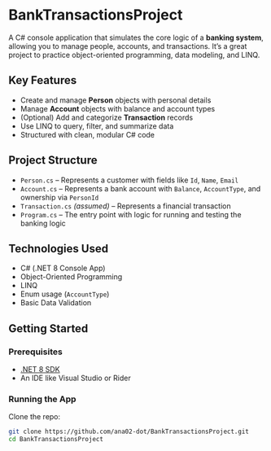 # BankTransactionsProject

A C# console application that simulates the core logic of a **banking system**, allowing you to manage people, accounts, and transactions. It’s a great project to practice object-oriented programming, data modeling, and LINQ.

## Key Features

- Create and manage **Person** objects with personal details
- Manage **Account** objects with balance and account types
- (Optional) Add and categorize **Transaction** records
- Use LINQ to query, filter, and summarize data
- Structured with clean, modular C# code

## Project Structure

- `Person.cs` – Represents a customer with fields like `Id`, `Name`, `Email`
- `Account.cs` – Represents a bank account with `Balance`, `AccountType`, and ownership via `PersonId`
- `Transaction.cs` *(assumed)* – Represents a financial transaction
- `Program.cs` – The entry point with logic for running and testing the banking logic

## Technologies Used

- C# (.NET 8 Console App)
- Object-Oriented Programming
- LINQ
- Enum usage (`AccountType`)
- Basic Data Validation

## Getting Started

### Prerequisites

- [.NET 8 SDK](https://dotnet.microsoft.com/en-us/download/dotnet/8.0)
- An IDE like Visual Studio or Rider

### Running the App

Clone the repo:

   ```bash
   git clone https://github.com/ana02-dot/BankTransactionsProject.git
   cd BankTransactionsProject

